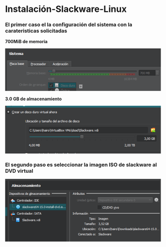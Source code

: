 # Instalación-Slackware-Linux
### El primer caso el la configuración del sistema con la carateristicas solicitadas
**700MiB de memoria**

![Repositorio Github](Captura1.png)

**3.0 GB de almacenamiento**

![Repositorio Github](Captura2.png)

### El segundo paso es seleccionar la imagen ISO de slackware al DVD virtual

![Repositorio Github](Captura3.png)
